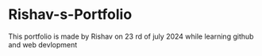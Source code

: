 # Rishav-s-Portfolio
This portfolio is made  by Rishav on 23 rd of july 2024 while learning github and web devlopment
